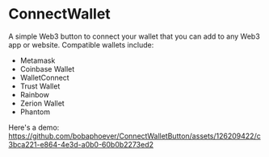 # ConnectWallet
A simple Web3 button to connect your wallet that you can add to any Web3 app or website. 
Compatible wallets include:
- Metamask
- Coinbase Wallet
- WalletConnect
- Trust Wallet
- Rainbow
- Zerion Wallet
- Phantom

Here's a demo:
https://github.com/bobaphoever/ConnectWalletButton/assets/126209422/c3bca221-e864-4e3d-a0b0-60b0b2273ed2
